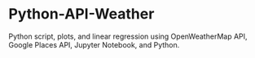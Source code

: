 # Python-API-Weather
Python script, plots, and linear regression using OpenWeatherMap API, Google Places API, Jupyter Notebook, and Python.
